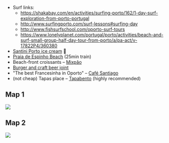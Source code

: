 - Surf links:
	- https://shakabay.com/en/activities/surfing-porto/162/1-day-surf-exploration-from-porto-portugal
	- http://www.surfingporto.com/surf-lessons#surfing-day
	- http://www.fishsurfschool.com/oporto-surf-tours
	- https://www.lonelyplanet.com/portugal/porto/activities/beach-and-surf-small-group-half-day-tour-from-porto/a/pa-act/v-17822P4/360380
- [Santini Porto ice cream](https://www.tripadvisor.co.uk/Restaurant_Review-g189180-d8341543-Reviews-Santini_Porto-Porto_Porto_District_Northern_Portugal.html) 🍦
- [Praia de Espinho Beach](http://portoportugalguide.com/porto-guide/espinho-beach-porto.html) (25min train)
- Beach-front croissants – [Mixpão](https://www.tripadvisor.co.uk/ShowUserReviews-g652092-d9863115-r558468529-Mixpao_Matosinhos-Matosinhos_Porto_District_Northern_Portugal.html)
- [Burger and craft beer joint](https://www.tripadvisor.co.uk/Restaurant_Review-g189180-d10316341-Reviews-Bop_Cafe-Porto_Porto_District_Northern_Portugal.html)
- "The best Francesinha in Oporto" – [Café Santiago](http://porto.cafesantiago.pt/en.html)
- (not cheap) Tapas place – [Tapabento](http://www.tapabento.com/EN/contactos) (highly recommended)

## Map 1

![](https://github.com/lukehefson/travel/blob/master/Portugal/Porto/1.png)

## Map 2

![](https://github.com/lukehefson/travel/blob/master/Portugal/Porto/2.png)
